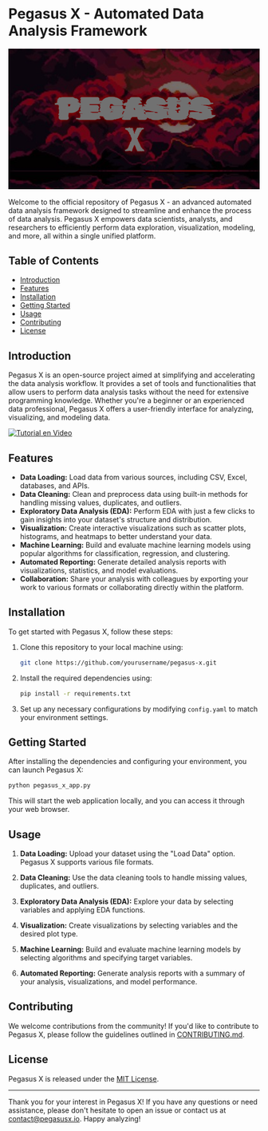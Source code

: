# Pegasus X - Automated Data Analysis Framework

![Pegasus X Logo](https://raw.githubusercontent.com/1RubiUwU1/pegasus.tk/main/img/PGX.PNG)

Welcome to the official repository of Pegasus X - an advanced automated data analysis framework designed to streamline and enhance the process of data analysis. Pegasus X empowers data scientists, analysts, and researchers to efficiently perform data exploration, visualization, modeling, and more, all within a single unified platform.

## Table of Contents

- [Introduction](#introduction)
- [Features](#features)
- [Installation](#installation)
- [Getting Started](#getting-started)
- [Usage](#usage)
- [Contributing](#contributing)
- [License](#license)

## Introduction

Pegasus X is an open-source project aimed at simplifying and accelerating the data analysis workflow. It provides a set of tools and functionalities that allow users to perform data analysis tasks without the need for extensive programming knowledge. Whether you're a beginner or an experienced data professional, Pegasus X offers a user-friendly interface for analyzing, visualizing, and modeling data.


[![Tutorial en Video](https://example.com/tutorial-video-thumbnail.png)](https://www.youtube.com/watch?v=a26S2uQrz54)



## Features

- **Data Loading:** Load data from various sources, including CSV, Excel, databases, and APIs.
- **Data Cleaning:** Clean and preprocess data using built-in methods for handling missing values, duplicates, and outliers.
- **Exploratory Data Analysis (EDA):** Perform EDA with just a few clicks to gain insights into your dataset's structure and distribution.
- **Visualization:** Create interactive visualizations such as scatter plots, histograms, and heatmaps to better understand your data.
- **Machine Learning:** Build and evaluate machine learning models using popular algorithms for classification, regression, and clustering.
- **Automated Reporting:** Generate detailed analysis reports with visualizations, statistics, and model evaluations.
- **Collaboration:** Share your analysis with colleagues by exporting your work to various formats or collaborating directly within the platform.

## Installation

To get started with Pegasus X, follow these steps:

1. Clone this repository to your local machine using:
   ```bash
   git clone https://github.com/yourusername/pegasus-x.git
   ```

2. Install the required dependencies using:
   ```bash
   pip install -r requirements.txt
   ```

3. Set up any necessary configurations by modifying `config.yaml` to match your environment settings.

## Getting Started

After installing the dependencies and configuring your environment, you can launch Pegasus X:

```bash
python pegasus_x_app.py
```

This will start the web application locally, and you can access it through your web browser.

## Usage

1. **Data Loading:** Upload your dataset using the "Load Data" option. Pegasus X supports various file formats.

2. **Data Cleaning:** Use the data cleaning tools to handle missing values, duplicates, and outliers.

3. **Exploratory Data Analysis (EDA):** Explore your data by selecting variables and applying EDA functions.

4. **Visualization:** Create visualizations by selecting variables and the desired plot type.

5. **Machine Learning:** Build and evaluate machine learning models by selecting algorithms and specifying target variables.

6. **Automated Reporting:** Generate analysis reports with a summary of your analysis, visualizations, and model performance.

## Contributing

We welcome contributions from the community! If you'd like to contribute to Pegasus X, please follow the guidelines outlined in [CONTRIBUTING.md](CONTRIBUTING.md).

## License

Pegasus X is released under the [MIT License](LICENSE).

---

Thank you for your interest in Pegasus X! If you have any questions or need assistance, please don't hesitate to open an issue or contact us at [contact@pegasusx.io](mailto:contact@pegasusx.io). Happy analyzing!
